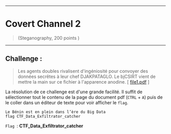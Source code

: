 * * *
# Covert Channel 2
> (Steganography, 200 points )
---
## Challenge :
> Les agents doubles rivalisent d'ingéniosité pour convoyer des données secrêtes à leur chef DJAKPATAGLO. Le bjCSIRT vient de mettre la main sur ce fichier à l'apparence anodine.  [ [file1.pdf](File/file1.pdf ) ]

La résolution de ce challenge est d'une grande facilité. Il suffit de sélectionner tout le contenu de la page du document pdf (```CTRL``` + ```A```) puis de le coller dans un éditeur de texte pour voir afficher le ```flag```.
```
Le Bénin est en plein dans l’ère du Big Data
flag CTF_Data_Exfiltrator_catcher
```

```Flag ```: **CTF_Data_Exfiltrator_catcher**